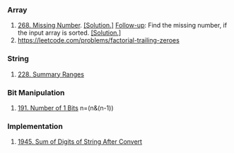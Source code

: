 ### Array
1. [268. Missing Number](https://leetcode.com/problems/missing-number/). [[Solution.]](https://leetcode.com/problems/missing-number/discuss/69786/3-different-ideas%3A-XOR-SUM-Binary-Search.-Java-code) [<ins>Follow-up</ins>](https://leetcode.com/problems/missing-number/discuss/69791/4-Line-Simple-Java-Bit-Manipulate-Solution-with-Explaination/282752): Find the missing number, if the input array is sorted. [[Solution.]](https://leetcode.com/submissions/detail/644614602/) 
2. https://leetcode.com/problems/factorial-trailing-zeroes

### String
1. [228. Summary Ranges](https://leetcode.com/problems/summary-ranges/)

### Bit Manipulation
1. [191. Number of 1 Bits](https://leetcode.com/problems/number-of-1-bits/) n=(n&(n-1))


### Implementation
1. [1945. Sum of Digits of String After Convert](https://leetcode.com/problems/sum-of-digits-of-string-after-convert)
